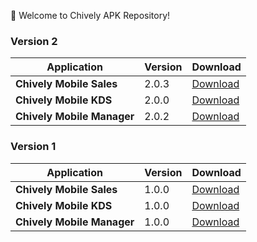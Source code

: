 🎉 Welcome to Chively APK Repository!

### Version 2

| Application | Version | Download |
|---|---|---|
| **Chively Mobile Sales** | 2.0.3 | [Download](https://github.com/chively-us/chively/releases/download/2.0.1/Sales_2_0_3.apk) |
| **Chively Mobile KDS** | 2.0.0 | [Download](https://github.com/chively-us/chively/releases/download/2.0.0/Chively_KDS_2_0_0.apk) |
| **Chively Mobile Manager** | 2.0.2 | [Download](https://github.com/chively-us/chively/releases/download/2.0.1/Manager_2_0_2.apk) |


### Version 1

| Application | Version | Download |
|---|---|---|
| **Chively Mobile Sales** | 1.0.0 | [Download](https://github.com/chively-us/chively/releases/download/1.0.0/Chively_Sales_1_0_0.apk) |
| **Chively Mobile KDS** | 1.0.0 | [Download](https://github.com/chively-us/chively/releases/download/1.0.0/Chively_KDS_1_0_0.apk) |
| **Chively Mobile Manager** | 1.0.0 | [Download](https://github.com/chively-us/chively/releases/download/1.0.0/Chively_Manager_1_0_0.apk) |

